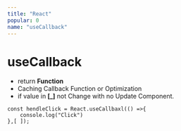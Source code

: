 ```yaml
---
title: "React"
popular: 0
name: "useCallback"
---
```


# useCallback

- return **Function**
- Caching Callback Function or Optimization
- if value in **[_]** not Change with no Update Component.

```
const hendleClick = React.useCallbaxl(() =>{
    console.log("Click")
},[ ]);
```
